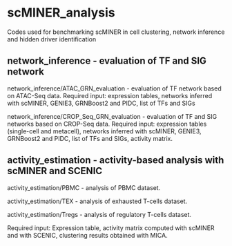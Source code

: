 # scMINER_analysis
Codes used for benchmarking scMINER in cell clustering, network inference and hidden driver identification

## network_inference - evaluation of TF and SIG network
network_inference/ATAC_GRN_evaluation - evaluation of TF network based on ATAC-Seq data. 
Required input: expression tables, networks inferred with scMINER, GENIE3, GRNBoost2 and PIDC, list of TFs and SIGs

network_inference/CROP_Seq_GRN_evaluation - evaluation of TF and SIG networks based on CROP-Seq data. 
Required input: expression tables (single-cell and metacell), networks inferred with scMINER, GENIE3, GRNBoost2 and PIDC, list of TFs and SIGs, activity matrix.

## activity_estimation - activity-based analysis with scMINER and SCENIC
activity_estimation/PBMC - analysis of PBMC dataset. 

activity_estimation/TEX - analysis of exhausted T-cells dataset. 

activity_estimation/Tregs - analysis of regulatory T-cells dataset. 

Required input: Expression table, activity matrix computed with scMINER and with SCENIC, clustering results obtained with MICA.

